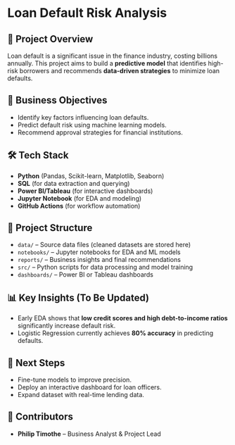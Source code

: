 # Loan Default Risk Analysis

## 📌 Project Overview

Loan default is a significant issue in the finance industry, costing billions annually.
This project aims to build a **predictive model** that identifies high-risk borrowers and recommends **data-driven strategies** to minimize loan defaults.

## 🎯 Business Objectives

- Identify key factors influencing loan defaults.
- Predict default risk using machine learning models.
- Recommend approval strategies for financial institutions.

## 🛠 Tech Stack

- **Python** (Pandas, Scikit-learn, Matplotlib, Seaborn)
- **SQL** (for data extraction and querying)
- **Power BI/Tableau** (for interactive dashboards)
- **Jupyter Notebook** (for EDA and modeling)
- **GitHub Actions** (for workflow automation)

## 📂 Project Structure

- `data/` – Source data files (cleaned datasets are stored here)
- `notebooks/` – Jupyter notebooks for EDA and ML models
- `reports/` – Business insights and final recommendations
- `src/` – Python scripts for data processing and model training
- `dashboards/` – Power BI or Tableau dashboards

## 📊 Key Insights (To Be Updated)

- Early EDA shows that **low credit scores and high debt-to-income ratios** significantly increase default risk.
- Logistic Regression currently achieves **80% accuracy** in predicting defaults.

## 🚀 Next Steps

- Fine-tune models to improve precision.
- Deploy an interactive dashboard for loan officers.
- Expand dataset with real-time lending data.

## 👥 Contributors

- **Philip Timothe** – Business Analyst & Project Lead
